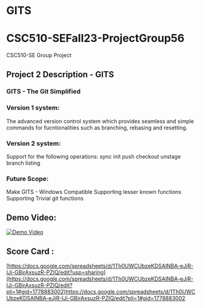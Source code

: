 
# GITS 
# CSC510-SEFall23-ProjectGroup56
CSC510-SE Group Project 

## Project 2 Description - GITS

### GITS - The Git Simplified

### Version 1 system:
The advanced version control system which provides seamless and simple commands for fucntionalities such as branching, rebasing and resetting.

### Version 2 system:
Support for the following operations:
sync
init
push
checkout
unstage
branch listing

### Future Scope:
Make GITS - Windows Compatible
Supporting lesser known functions
Supporting Trivial git functions


## Demo Video:

[![Demo Video](https://img.youtube.com/vi/6jmpCAFXfuU/0.jpg)](https://www.youtube.com/watch?v=6jmpCAFXfuU)



## Score Card :

[https://docs.google.com/spreadsheets/d/1Th0UWCUbzeKDSAlNBA-eJjR-IJi-GBirAxsuzR-PZIQ/edit?usp=sharing](https://docs.google.com/spreadsheets/d/1Th0UWCUbzeKDSAlNBA-eJjR-IJi-GBirAxsuzR-PZIQ/edit?pli=1#gid=1778883002)https://docs.google.com/spreadsheets/d/1Th0UWCUbzeKDSAlNBA-eJjR-IJi-GBirAxsuzR-PZIQ/edit?pli=1#gid=1778883002
